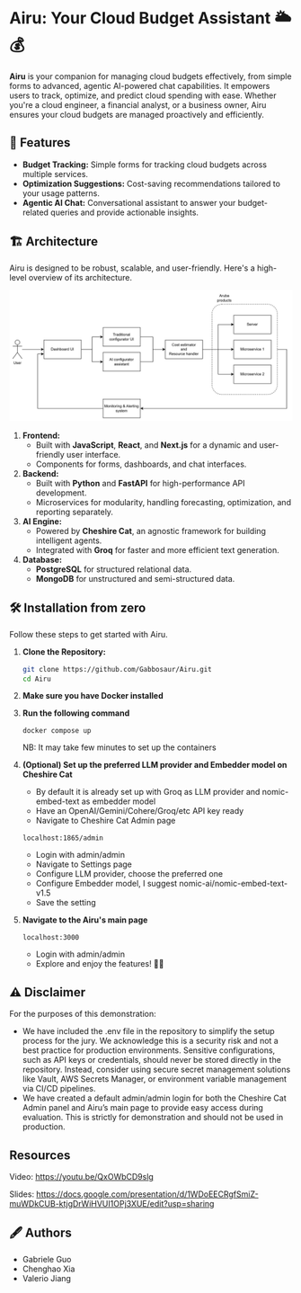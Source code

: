 # Airu: Your Cloud Budget Assistant 🌥️💰  

**Airu** is your companion for managing cloud budgets effectively, from simple forms to advanced, agentic AI-powered chat capabilities. It empowers users to track, optimize, and predict cloud spending with ease. Whether you're a cloud engineer, a financial analyst, or a business owner, Airu ensures your cloud budgets are managed proactively and efficiently.

## 🚀 Features

- **Budget Tracking:** Simple forms for tracking cloud budgets across multiple services.
- **Optimization Suggestions:** Cost-saving recommendations tailored to your usage patterns.
- **Agentic AI Chat:** Conversational assistant to answer your budget-related queries and provide actionable insights.


## 🏗️ Architecture

Airu is designed to be robust, scalable, and user-friendly. Here's a high-level overview of its architecture.

![airu architecture](Airu-architecture.png)

1. **Frontend:**
   - Built with **JavaScript**, **React**, and **Next.js** for a dynamic and user-friendly user interface.
   - Components for forms, dashboards, and chat interfaces.
2. **Backend:**
   - Built with **Python** and **FastAPI** for high-performance API development.
   - Microservices for modularity, handling forecasting, optimization, and reporting separately.
3. **AI Engine:**
   - Powered by **Cheshire Cat**, an agnostic framework for building intelligent agents.
   - Integrated with **Groq** for faster and more efficient text generation.
4. **Database:**
   - **PostgreSQL** for structured relational data.
   - **MongoDB** for unstructured and semi-structured data.


## 🛠️ Installation from zero

Follow these steps to get started with Airu.

1. **Clone the Repository:**
   ```bash
   git clone https://github.com/Gabbosaur/Airu.git
   cd Airu
   ```
2. **Make sure you have Docker installed**
3. **Run the following command**
   ```
   docker compose up
   ```
   NB: It may take few minutes to set up the containers

4. **(Optional) Set up the preferred LLM provider and Embedder model on Cheshire Cat**
   - By default it is already set up with Groq as LLM provider and nomic-embed-text as embedder model
   - Have an OpenAI/Gemini/Cohere/Groq/etc API key ready
   - Navigate to Cheshire Cat Admin page
   ```
   localhost:1865/admin
   ```
   - Login with admin/admin
   - Navigate to Settings page
   - Configure LLM provider, choose the preferred one
   - Configure Embedder model, I suggest nomic-ai/nomic-embed-text-v1.5
   - Save the setting


5. **Navigate to the Airu's main page**
   ```
   localhost:3000
   ```
   - Login with admin/admin
   - Explore and enjoy the features! 🐱‍🏍


## ⚠️ Disclaimer
For the purposes of this demonstration:

- We have included the .env file in the repository to simplify the setup process for the jury. We acknowledge this is a security risk and not a best practice for production environments. Sensitive configurations, such as API keys or credentials, should never be stored directly in the repository. Instead, consider using secure secret management solutions like Vault, AWS Secrets Manager, or environment variable management via CI/CD pipelines.
- We have created a default admin/admin login for both the Cheshire Cat Admin panel and Airu’s main page to provide easy access during evaluation. This is strictly for demonstration and should not be used in production.


## Resources

Video: https://youtu.be/QxOWbCD9slg

Slides: https://docs.google.com/presentation/d/1WDoEECRgfSmiZ-muWDkCUB-ktjgDrWiHVUI1OPj3XUE/edit?usp=sharing


## 🖋️ Authors
- Gabriele Guo
- Chenghao Xia
- Valerio Jiang
